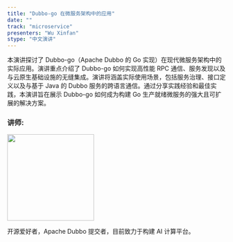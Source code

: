 ```yaml
---
title: "Dubbo-go 在微服务架构中的应用"
date: ""
track: "microservice"
presenters: "Wu Xinfan"
stype: "中文演讲"
--- 
```


本演讲探讨了 Dubbo-go（Apache Dubbo 的 Go 实现）在现代微服务架构中的实际应用。演讲重点介绍了 Dubbo-go 如何实现高性能 RPC 通信、服务发现以及与云原生基础设施的无缝集成。演讲将涵盖实际使用场景，包括服务治理、接口定义以及与基于 Java 的 Dubbo 服务的跨语言通信。通过分享实践经验和最佳实践，本演讲旨在展示 Dubbo-go 如何成为构建 Go 生产就绪微服务的强大且可扩展的解决方案。

### 讲师:

<img src="https://sessionize.com/image/3f1d-400o400o1-LXK34oxikVSsnDfxJVqaiE.png" width="200" /><br/>

开源爱好者，Apache Dubbo 提交者，目前致力于构建 AI 计算平台。
